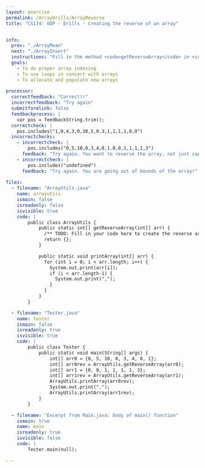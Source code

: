 ```yaml
---
layout: exercise
permalink: /ArrayDrills/ArrayReverse
title: "CS174: OOP - Drills - Creating the reverse of an array"


info:
  prev: "./ArrayMean"
  next: "./ArrayInsert"
  instructions: "Fill in the method <code>getReverseArray</code> in <code>ArrayUtils.java</code> to return a new array which is the reverse of a given array.  For example, the array {0, 5, 2, 3} would turn into the array {3, 2, 5, 0}."
  goals:
    - To do proper array indexing
    - To use loops in concert with arrays
    - To allocate and populate new arrays
    
processor:  
  correctfeedback: "Correct!!" 
  incorrectfeedback: "Try again"
  submitformlink: false
  feedbackprocess: | 
    var pos = feedbackString.trim();
  correctcheck: |
    pos.includes("1,0,4,3,0,10,5,0.3,1,1,1,1,0,0")
  incorrectchecks:
    - incorrectcheck: |
        pos.includes("0,5,10,0,3,4,0,1.0,0,1,1,1,1,3")
      feedback: "Try again. You want to reverse the array, not just copy over the elements directly."
    - incorrectcheck: |
        pos.includes("undefined")
      feedback: "Try again. You are going out of bounds of the array!"
 
files:
  - filename: "ArrayUtils.java"
    name: arrayutils
    ismain: false
    isreadonly: false
    isvisible: true
    code: | 
        public class ArrayUtils {
            public static int[] getReverseArray(int[] arr) {
              /** TODO: Fill in your code here to create the reverse array **/
              return {};
            }

            public static void printArray(int[] arr) {
              for (int i = 0; i < arr.length; i++) {
                System.out.print(arr[i]);
                if (i < arr.length-1) {
                  System.out.print(",");
                }
              }
            }
        }

  - filename: "Tester.java"
    name: tester
    ismain: false
    isreadonly: true
    isvisible: true
    code: | 
        public class Tester {
            public static void main(String[] args) {
                int[] arr0 = {0, 5, 10, 0, 3, 4, 0, 1};
                int[] arr0rev = ArrayUtils.getReverseArray(arr0);
                int[] arr1 = {0, 0, 1, 1, 1, 1, 3};
                int[] arr1rev = ArrayUtils.getReverseArray(arr1);
                ArrayUtils.printArray(arr0rev);
                System.out.print(".");
                ArrayUtils.printArray(arr1rev);
            }
        }    

  - filename: "Excerpt from Main.java: body of main() function"
    ismain: true
    name: main
    isreadonly: true
    isvisible: false
    code: |
        Tester.main(null);
        
---
```

